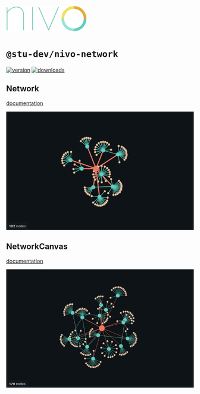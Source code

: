 <a href="https://nivo.rocks"><img alt="nivo" src="https://raw.githubusercontent.com/plouc/nivo/master/nivo.png" width="216" height="68"/></a>

# `@stu-dev/nivo-network`

[![version](https://img.shields.io/npm/v/@stu-dev/nivo-network?style=for-the-badge)](https://www.npmjs.com/package/@stu-dev/nivo-network)
[![downloads](https://img.shields.io/npm/dm/@stu-dev/nivo-network?style=for-the-badge)](https://www.npmjs.com/package/@stu-dev/nivo-network)

## Network

[documentation](http://nivo.rocks/network/)

![Network](https://raw.githubusercontent.com/plouc/nivo/master/website/src/assets/captures/network.png)

## NetworkCanvas

[documentation](http://nivo.rocks/network/canvas/)

![NetworkCanvas](https://raw.githubusercontent.com/plouc/nivo/master/website/src/assets/captures/network-canvas.png)
